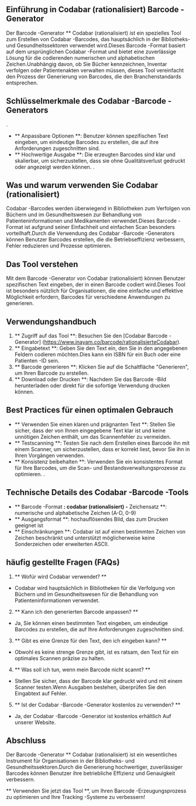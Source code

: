 ## Einführung in Codabar (rationalisiert) Barcode -Generator

Der Barcode -Generator ** Codabar (rationalisiert) ist ein spezielles Tool zum Erstellen von Codabar -Barcodes, das hauptsächlich in der Bibliotheks- und Gesundheitssektoren verwendet wird.Dieses Barcode -Format basiert auf dem ursprünglichen Codabar -Format und bietet eine zuverlässige Lösung für die codierenden numerischen und alphabetischen Zeichen.Unabhängig davon, ob Sie Bücher kennzeichnen, Inventar verfolgen oder Patientenakten verwalten müssen, dieses Tool vereinfacht den Prozess der Generierung von Barcodes, die den Branchenstandards entsprechen.

## Schlüsselmerkmale des Codabar -Barcode -Generators

.
- ** Anpassbare Optionen **: Benutzer können spezifischen Text eingeben, um eindeutige Barcodes zu erstellen, die auf ihre Anforderungen zugeschnitten sind.
- ** Hochwertige Ausgabe **: Die erzeugten Barcodes sind klar und skalierbar, um sicherzustellen, dass sie ohne Qualitätsverlust gedruckt oder angezeigt werden können.
.

## Was und warum verwenden Sie Codabar (rationalisiert)

Codabar -Barcodes werden überwiegend in Bibliotheken zum Verfolgen von Büchern und im Gesundheitswesen zur Behandlung von Patienteninformationen und Medikamenten verwendet.Dieses Barcode -Format ist aufgrund seiner Einfachheit und einfachen Scan besonders vorteilhaft.Durch die Verwendung des Codabar -Barcode -Generators können Benutzer Barcodes erstellen, die die Betriebseffizienz verbessern, Fehler reduzieren und Prozesse optimieren.

## Das Tool verstehen

Mit dem Barcode -Generator von Codabar (rationalisiert) können Benutzer spezifischen Text eingeben, der in einen Barcode codiert wird.Dieses Tool ist besonders nützlich für Organisationen, die eine einfache und effektive Möglichkeit erfordern, Barcodes für verschiedene Anwendungen zu generieren.

## Verwendungshandbuch

1. ** Zugriff auf das Tool **: Besuchen Sie den [Codabar Barcode -Generator] (https://www.inayam.co/barcode/rationalisierteCodabar).
2. ** Eingabetext **: Geben Sie den Text ein, den Sie in den angegebenen Feldern codieren möchten.Dies kann ein ISBN für ein Buch oder eine Patienten -ID sein.
3. ** Barcode generieren **: Klicken Sie auf die Schaltfläche "Generieren", um Ihren Barcode zu erstellen.
4. ** Download oder Drucken **: Nachdem Sie das Barcode -Bild herunterladen oder direkt für die sofortige Verwendung drucken können.

## Best Practices für einen optimalen Gebrauch

- ** Verwenden Sie einen klaren und prägnanten Text **: Stellen Sie sicher, dass der von Ihnen eingegebene Text klar ist und keine unnötigen Zeichen enthält, um das Scannenfehler zu vermeiden.
- ** Testscanning **: Testen Sie nach dem Erstellen eines Barcode ihn mit einem Scanner, um sicherzustellen, dass er korrekt liest, bevor Sie ihn in Ihren Vorgängen verwenden.
- ** Konsistenz beibehalten **: Verwenden Sie ein konsistentes Format für Ihre Barcodes, um die Scan- und Bestandsverwaltungsprozesse zu optimieren.
.

## Technische Details des Codabar -Barcode -Tools

- ** Barcode -Format **: codabar (rationalisiert)
-** Zeichensatz **: numerische und alphabetische Zeichen (A-D, 0-9)
- ** Ausgangsformat **: hochauflösendes Bild, das zum Drucken geeignet ist
- ** Einschränkungen **: Codabar ist auf einen bestimmten Zeichen von Zeichen beschränkt und unterstützt möglicherweise keine Sonderzeichen oder erweiterten ASCII.

## häufig gestellte Fragen (FAQs)

1. ** Wofür wird Codabar verwendet? **
- Codabar wird hauptsächlich in Bibliotheken für die Verfolgung von Büchern und im Gesundheitswesen für die Behandlung von Patienteninformationen verwendet.

2. ** Kann ich den generierten Barcode anpassen? **
- Ja, Sie können einen bestimmten Text eingeben, um eindeutige Barcodes zu erstellen, die auf Ihre Anforderungen zugeschnitten sind.

3. ** Gibt es eine Grenze für den Text, den ich eingeben kann? **
- Obwohl es keine strenge Grenze gibt, ist es ratsam, den Text für ein optimales Scannen präzise zu halten.

4. ** Was soll ich tun, wenn mein Barcode nicht scannt? **
- Stellen Sie sicher, dass der Barcode klar gedruckt wird und mit einem Scanner testen.Wenn Ausgaben bestehen, überprüfen Sie den Eingabtext auf Fehler.

5. ** Ist der Codabar -Barcode -Generator kostenlos zu verwenden? **
- Ja, der Codabar -Barcode -Generator ist kostenlos erhältlich Auf unserer Website.

## Abschluss

Der Barcode -Generator ** Codabar (rationalisiert) ist ein wesentliches Instrument für Organisationen in der Bibliotheks- und Gesundheitssektoren.Durch die Generierung hochwertiger, zuverlässiger Barcodes können Benutzer ihre betriebliche Effizienz und Genauigkeit verbessern.

** Verwenden Sie jetzt das Tool **, um Ihren Barcode -Erzeugungsprozess zu optimieren und Ihre Tracking -Systeme zu verbessern!